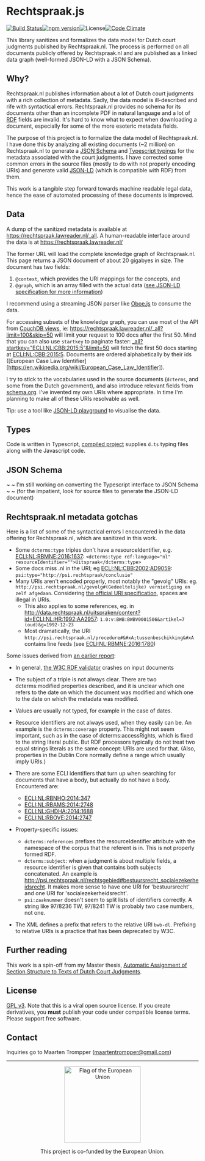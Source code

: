 # Rechtspraak.js
[![Build Status](https://travis-ci.org/digitalheir/rechtspraak-js.svg?branch=master)](https://travis-ci.org/digitalheir/rechtspraak-js)[![npm version](https://badge.fury.io/js/rechtspraak-nl.svg)](https://badge.fury.io/js/rechtspraak-nl)![License](https://img.shields.io/npm/l/rechtspraak-nl.svg)[![Code Climate](https://codeclimate.com/github/digitalheir/rechtspraak-js/badges/gpa.svg)](https://codeclimate.com/github/digitalheir/rechtspraak-js)

This library sanitizes and formalizes the data model for Dutch court judgments published by Rechtspraak.nl. The process is performed on all documents publicly offered by Rechtspraak.nl and are published as a linked data graph (well-formed JSON-LD with a JSON Schema).
 
## Why?
Rechtspraak.nl publishes information about a lot of Dutch court judgments with a rich collection of metadata. Sadly, the data model is ill-described and rife with syntactical errors. Rechtspraak.nl provides no schema for its documents other than an incomplete PDF in natural language and a lot of [RDF](https://www.w3.org/2001/sw/wiki/RDF) fields are invalid. It's hard to know what to expect when downloading a document, especially for some of the more esoteric metadata fields.

The purpose of this project is to formalize the data model of Rechtspraak.nl. I have done this by analyzing all existing documents (~2 million) on Rechtspraak.nl to generate a [JSON Schema](https://spacetelescope.github.io/understanding-json-schema/) and [Typescript typings](https://www.typescriptlang.org/) for the metadata associated with the court judgments. I have corrected some common errors in the source files (mostly to do with not properly encoding URIs) and generate valid [JSON-LD](http://json-ld.org/) (which is compatible with RDF) from them. 

This work is a tangible step forward towards machine readable legal data, hence the ease of automated processing of these documents is improved.

## Data

A dump of the sanitized metadata is available at https://rechtspraak.lawreader.nl/_all. A human-readable interface around the data is at https://rechtspraak.lawreader.nl/

The former URL will load the complete knowledge graph of Rechtspraak.nl. This page returns a JSON document of about 20 gigabyes in size. The document has two fields: 

1. `@context`, which provides the URI mappings for the concepts, and 
2. `@graph`, which is an array filled with the actual data ([see JSON-LD specification for more information](http://json-ld.org/spec/latest/json-ld/#named-graphs))

I recommend using a streaming JSON parser like [Oboe.js](https://oboejs.com/) to consume the data.

For accessing subsets of the knowledge graph, you can use most of the API from [CouchDB views](http://guide.couchdb.org/draft/views.html), ie: https://rechtspraak.lawreader.nl/_all?limit=100&skip=50 will limit your request to 100 docs after the first 50. Mind that you can also use `startkey` to paginate faster: [_all?startkey="ECLI:NL:CBB:2015:5"&limit=50](https://rechtspraak.lawreader.nl/_all?startkey=%22ECLI:NL:CBB:2015:5%22&limit=50) will fetch the first 50 docs starting at [ECLI:NL:CBB:2015:5](https://rechtspraak.lawreader.nl/ecli/ECLI:NL:CBB:2015:5). Documents are ordered alphabetically by their ids ([European Case Law Identifier][https://en.wikipedia.org/wiki/European_Case_Law_Identifier]). 

I try to stick to the vocabularies used in the source documents (`dcterms`, and some from the Dutch government), and also introduce relevant fields from [schema.org](https://schema.org.). I've invented my own URIs where appropriate. In time I'm planning to make all of these URIs resolvable as well.

Tip: use a tool like [JSON-LD playground](http://json-ld.org/playground/#startTab=tab-expanded&json-ld=https%3A%2F%2Frechtspraak.lawreader.nl%2F_all%3Flimit%3D5) to visualise the data.

## Types
Code is written in Typescript, [compiled project](https://www.npmjs.com/package/rechtspraak-nl) supplies `d.ts` typing files along with the Javascript code.

## JSON Schema
~ ~ I'm still working on converting the Typescript interface to JSON Schema ~ ~ (for the impatient, look for source files to generate the JSON-LD document)

## Rechtspraak.nl metadata gotchas

Here is a list of some of the syntactical errors I encountered in the data offering for Rechtspraak.nl, which are sanitized in this work.

* Some `dcterms:type` triples don't have a resourceIdentifier, e.g. [ECLI:NL:RBMNE:2016:1637](http://data.rechtspraak.nl/uitspraken/content?id=ECLI:NL:RBMNE:2016:1637): `<dcterms:type rdf:language="nl" resourceIdentifier="">Uitspraak</dcterms:type>`
* Some docs miss .nl in the URI; eg [ECLI:NL:CBB:2002:AD9059](http://data.rechtspraak.nl/uitspraken/content?id=ECLI:NL:CBB:2002:AD9059): `psi:type="http://psi.rechtspraak/conclusie"`
* Many URIs aren't encoded properly, most notably the "gevolg" URIs: eg. `http://psi.rechtspraak.nl/gevolg#(Gedeeltelijke) vernietiging en zelf afgedaan`. Considering [the official URI specification](https://tools.ietf.org/rfc/rfc3986.txt), spaces are illegal in URIs.
  * This also applies to some references, eg. in http://data.rechtspraak.nl/uitspraken/content?id=ECLI:NL:HR:1992:AA2957: `1.0:v:BWB:BWBV0001506&artikel=7 (oud)&g=1992-12-23`
  * Most dramatically, the URI `http://psi.rechtspraak.nl/procedure#&#xA;tussenbeschikking&#xA` contains line feeds (see [ECLI:NL:RBMNE:2016:1780](http://data.rechtspraak.nl/uitspraken/content?id=ECLI:NL:RBMNE:2016:1780))

Some issues derived from [an earlier report](http://leibniz-internship-report.herokuapp.com/rechtspraak.nl#rechtspraak-problems):
* In general, [the W3C RDF validator](http://www.w3.org/RDF/Validator/rdfval?URI=data.rechtspraak.nl%2Fuitspraken%2Fcontent%3Fid%3DECLI%3ANL%3ACBB%3A2010%3ABN1294&PARSE=Parse+URI%3A+&TRIPLES_AND_GRAPH=PRINT_TRIPLES&FORMAT=PNG_EMBED) crashes on input documents
* The subject of a triple is not always clear. There are two dcterms:modified properties described, and it is unclear which one refers to the date on which the document was modified and which one to the date on which the metadata was modified.
* Values are usually not typed, for example in the case of dates.
* Resource identifiers are not always used, when they easily can be. An example is the `dcterms:coverage` property. This might not seem important, such as in the case of dcterms:accessRights, which is fixed to the string literal public. But RDF processors typically do not treat two equal strings literals as the same concept: URIs are used for that. (Also, properties in the Dublin Core normally define a range which usually imply URIs.)
* There are some ECLI identifiers that turn up when searching for documents that have a body, but actually do not have a body. Encountered are:
  * [ECLI:NL:RBNHO:2014:347](http://data.rechtspraak.nl/uitspraken/content?id=ECLI:NL:RBNHO:2014:347)
  * [ECLI:NL:RBAMS:2014:2748](http://data.rechtspraak.nl/uitspraken/content?id=ECLI:NL:RBAMS:2014:2748)
  * [ECLI:NL:GHDHA:2014:1688](http://data.rechtspraak.nl/uitspraken/content?id=ECLI:NL:GHDHA:2014:1688)
  * [ECLI:NL:RBOVE:2014:2747](http://data.rechtspraak.nl/uitspraken/content?id=ECLI:NL:RBOVE:2014:2747)

* Property-specific issues:
  * `dcterms:references` prefixes the resourceIdentifier attribute with the namespace of the corpus that the referent is in. This is not properly formed RDF.
  * `dcterms:subject`: when a judgment is about multiple fields, a resource identifier is given that contains both subjects concatenated. An example is http://psi.rechtspraak.nl/rechtsgebied#bestuursrecht_socialezekerheidsrecht. It makes more sense to have one URI for 'bestuursrecht' and one URI for 'socialezekerheidsrecht'.
  * `psi:zaaknummer` doesn't seem to split lists of identifiers correctly. A string like 97/8236 TW, 97/8241 TW is probably two case numbers, not one.
* The XML defines a prefix that refers to the relative URI `bwb-dl`. Prefixing to relative URIs is a practice that has been deprecated by W3C.

## Further reading
This work is a spin-off from my Master thesis, [Automatic Assignment of Section Structure to Texts of Dutch Court Judgments](https://digitalheir.github.io/java-rechtspraak-library/).

## License

[GPL v3](https://www.gnu.org/licenses/gpl.html). Note that this is a viral open source license. If you create derivatives, 
you **must** publish your code under compatible license terms. 
Please support free software. 

## Contact 
Inquiries go to Maarten Trompper (maartentrompper@gmail.com)

---

<div style="text-align: center;">
<img src="https://europa.eu/european-union/sites/europaeu/files/docs/body/flag_yellow_low.jpg" alt="Flag of the European Union" style="width: 200px;"/>

This project is co-funded by the European Union.
</div>
